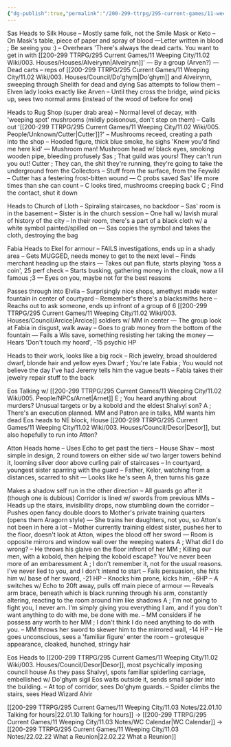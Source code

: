 ```yaml
---
{"dg-publish":true,"permalink":"/200-299-ttrpg/295-current-games/11-weeping-city/11-03-notes/22-02-18-mommy-issues/"}
---
```



Sas
Heads to Silk House
– Mostly same folk, not the Smile Mask or Keto
– On Mask's table, piece of paper and spray of blood
—Letter written in blood ; Be seeing you :)
– Overhears 'There's always the dead carts. You want to get in with [[200-299 TTRPG/295 Current Games/11 Weeping City/11.02 Wiki/003. Houses/Houses/Alveirynn\|Alveirynn]]'
— By a group (Arven?)
— Dead carts – reps of [[200-299 TTRPG/295 Current Games/11 Weeping City/11.02 Wiki/003. Houses/Council/Do'ghym\|Do'ghym]] and Alveirynn, sweeping through Shelith for dead and dying
Sas attempts to follow them
– Elven lady looks exactly like Arven
– Until they cross the bridge, wind picks up, sees two normal arms (instead of the wood of before for one)

Heads to Rug Shop (super drab area)
– Normal level of decay, with 'weeping spot' mushrooms (mildly poisonous, don't step on them)
– Calls out '[[200-299 TTRPG/295 Current Games/11 Weeping City/11.02 Wiki/005. People/Unknown/Cutter\|Cutter]]?'
– Mushrooms receed, creating a path into the shop
– Hooded figure, thick blue smoke, he sighs 'Knew you'd find me here kid'
— Mushroom man! Mushroom head w/ black eyes, smoking wooden pipe, bleeding profusely
Sas ; That guild was yours! They can't run you out!
Cutter ; They can, the shit they're running, they're going to take the underground from the Collectors
– Stuff from the surface, from the Feywild
– Cutter has a festering frost-bitten wound
— C probs saved Sas' life more times than she can count
– C looks tired, mushrooms creeping back
C ; Find the contact, shut it down

Heads to Church of Lloth
– Spiraling staircases, no backdoor
– Sas' room is in the basement
– Sister is in the church session
– One hall w/ lavish mural of history of the city
– In their room, there's a part of a black cloth w/ a white symbol painted/spilled on
— Sas copies the symbol and takes the cloth, destroying the bag

Fabia
Heads to Ekel for armour
– FAILS investigations, ends up in a shady area
– Gets MUGGED, needs money to get to the next level
– Finds merchant heading up the stairs
— Takes out pan flute, starts playing 'toss a coin', 25 perf check
– Starts busking, gathering money in the cloak, now a lil famous ;3
— Eyes on you, maybe not for the best reasons

Passes through into Elvila
– Surprisingly nice shops, amethyst made water fountain in center of courtyard
– Remember's there's a blacksmiths here
– Reachs out to ask someone, ends up infront of a group of 6 [[200-299 TTRPG/295 Current Games/11 Weeping City/11.02 Wiki/003. Houses/Council/Arcice\|Arcice]] soldiers w/ MM in center
— The group look at Fabia in disgust, walk away
– Goes to grab money from the bottom of the fountain
— Fails a Wis save, something resisting her taking the money
— Hears 'Don't touch my hoard', -15 psychic HP

Heads to their work, looks like a big rock
– Rich jewelry, broad shouldered dwarf, blonde hair and yellow eyes
Dwarf ; You're late
Fabia ; You would not believe the day I've had
Jeremy tells him the vague beats
– Fabia takes their jewelry repair stuff to the back

Eos
Talking w/ [[200-299 TTRPG/295 Current Games/11 Weeping City/11.02 Wiki/005. People/NPCs/Arnet\|Arnet]]
E ; You heard anything about murders? Unusual targets or by a kobold and the eldest Shalvyl son?
A ; There's an execution planned. MM and Patron are in talks, MM wants him dead
Eos heads to NE block, House [[200-299 TTRPG/295 Current Games/11 Weeping City/11.02 Wiki/003. Houses/Council/Desor\|Desor]], but also hopefully to run into Atton?

Atton
Heads home
– Uses Echo to get past the tiers
– House Shav – most simple in design, 2 round towers on either side w/ two larger towers behind it, looming silver door above curling pair of staircases
– In courtyard, youngest sister sparring with the guard
– Father, Kelor, watching from a distances, scarred to shit
— Looks like he's seen A, then turns his gaze

Makes a shadow self run in the other direction
– All guards go after it (though one is dubious)
Corridor is lined w/ swords from previous MMs
– Heads up the stairs, invisibility drops, now stumbling down the corridor
– Pushes open fancy double doors to Mother's private training quarters (opens them Aragorn style)
— She trains her daughters, not you, so Atton's not been in here a lot
– Mother currently training eldest sister, pushes her to the floor, doesn't look at Atton, wipes the blood off her sword
— Room is opposite mirrors and window wall over the weeping waters
A ; What did I do wrong?
– He throws his glaive on the floor infront of her
MM ; Killing our men, with a kobold, then helping the kobold escape? You've never been more of an embaressment
A ; I don't remember it, not for the usual reasons. I've never lied to you, and I don't intend to start
– Fails persuasion, she hits him w/ base of her sword, -21 HP
– Knocks him prone, kicks him, -6HP
– A switches w/ Echo to 20ft away, pulls off main piece of armour
— Reveals arm brace, beneath which is black running through his arm, constantly altering, reacting to the room around him like shadows
A ; I'm not going to fight you, I never am. I'm simply giving you everything I am, and if you don't want anything to do with me, be done with me.
– MM considers if he possess any worth to her
MM ; I don't think I do need anything to do with you.
– MM throws her sword to skewer him to the mirrored wall, -14 HP
– He goes unconscious, sees a 'familiar figure' enter the room – grotesque appearance, cloaked, hunched, stringy hair

Eos
Heads to [[200-299 TTRPG/295 Current Games/11 Weeping City/11.02 Wiki/003. Houses/Council/Desor\|Desor]], most psychically imposing council house
As they pass Shalvyl, spots familiar spiderling carriage, embellished w/ Do'ghym sigil
Eos waits outside it, sends small spider into the building.
– At top of corridor, sees Do'ghym guards.
– Spider climbs the stairs, sees Head Wizard Alvir

[[200-299 TTRPG/295 Current Games/11 Weeping City/11.03 Notes/22.01.10 Talking for hours\|22.01.10 Talking for hours]] -> [[200-299 TTRPG/295 Current Games/11 Weeping City/11.03 Notes/WC Calendar\|WC Calendar]] -> [[200-299 TTRPG/295 Current Games/11 Weeping City/11.03 Notes/22.02.22 What a Reunion\|22.02.22 What a Reunion]]